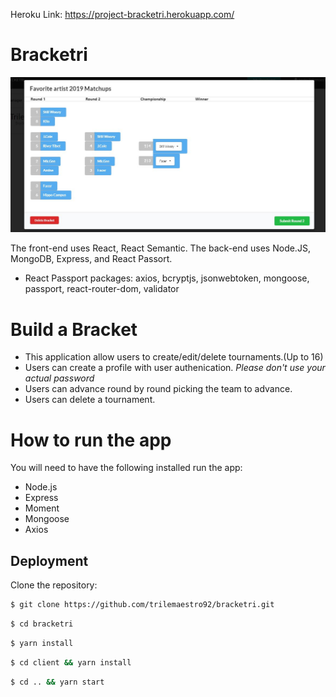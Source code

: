 Heroku Link: https://project-bracketri.herokuapp.com/

# Bracketri
![](client/public/assets/Bracketri.JPG)


The front-end uses React, React Semantic.
The back-end uses Node.JS, MongoDB, Express, and React Passort. 
* React Passport packages: axios, bcryptjs, jsonwebtoken, mongoose, passport, react-router-dom, validator  

# Build a Bracket
* This application allow users to create/edit/delete tournaments.(Up to 16)
* Users can create a profile with user authenication. *Please don't use your actual password*
* Users can advance round by round picking the team to advance.
* Users can delete a tournament.

# How to run the app

You will need to have the following installed run the app:

* Node.js
* Express
* Moment
* Mongoose
* Axios


## Deployment

Clone the repository:

``` bash
$ git clone https://github.com/trilemaestro92/bracketri.git
```
``` bash
$ cd bracketri 
```
``` bash
$ yarn install
```
``` bash
$ cd client && yarn install
```
``` bash
$ cd .. && yarn start
```



